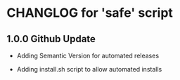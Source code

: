 # CHANGLOG for 'safe' script

## 1.0.0 Github Update

* Adding Semantic Version for automated releases

* Adding install.sh script to allow automated installs

